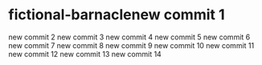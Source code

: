 # fictional-barnaclenew commit 1
new commit 2
new commit 3
new commit 4
new commit 5
new commit 6
new commit 7
new commit 8
new commit 9
new commit 10
new commit 11
new commit 12
new commit 13
new commit 14

